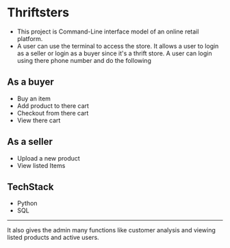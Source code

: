 # Thriftsters
- This project is Command-Line interface model of an online retail platform.
- A user can use the terminal to access the store. It allows a user to login as a seller or login as a buyer since it's a thrift store. A user can login using there phone number and do the following
## As a buyer
- Buy an item
- Add product to there cart
- Checkout from there cart
- View there cart
## As a seller 
- Upload a new product
- View listed Items
## TechStack
- Python
- SQL
---
It also gives the admin many functions like customer analysis and viewing listed products and active users.
